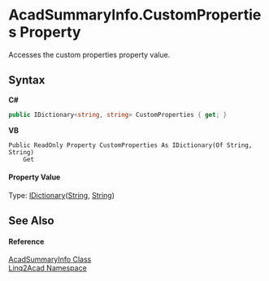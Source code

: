 # AcadSummaryInfo.CustomProperties Property 
 

Accesses the custom properties property value.

## Syntax

**C#**<br />
``` C#
public IDictionary<string, string> CustomProperties { get; }
```

**VB**<br />
``` VB
Public ReadOnly Property CustomProperties As IDictionary(Of String, String)
	Get
```


#### Property Value
Type: <a href="https://docs.microsoft.com/dotnet/api/system.collections.generic.idictionary-2" target="_blank" rel="noopener noreferrer">IDictionary</a>(<a href="https://docs.microsoft.com/dotnet/api/system.string" target="_blank" rel="noopener noreferrer">String</a>, <a href="https://docs.microsoft.com/dotnet/api/system.string" target="_blank" rel="noopener noreferrer">String</a>)

## See Also


#### Reference
<a href="T_Linq2Acad_AcadSummaryInfo.md">AcadSummaryInfo Class</a><br /><a href="N_Linq2Acad.md">Linq2Acad Namespace</a><br />
